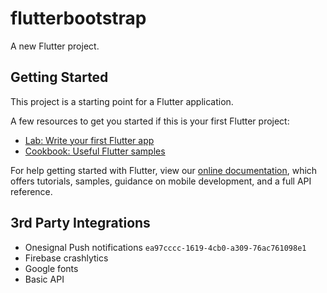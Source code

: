 # flutterbootstrap

A new Flutter project.

## Getting Started

This project is a starting point for a Flutter application.

A few resources to get you started if this is your first Flutter project:

- [Lab: Write your first Flutter app](https://flutter.dev/docs/get-started/codelab)
- [Cookbook: Useful Flutter samples](https://flutter.dev/docs/cookbook)

For help getting started with Flutter, view our
[online documentation](https://flutter.dev/docs), which offers tutorials,
samples, guidance on mobile development, and a full API reference.


## 3rd Party Integrations

- Onesignal Push notifications `ea97cccc-1619-4cb0-a309-76ac761098e1`
- Firebase crashlytics
- Google fonts
- Basic API